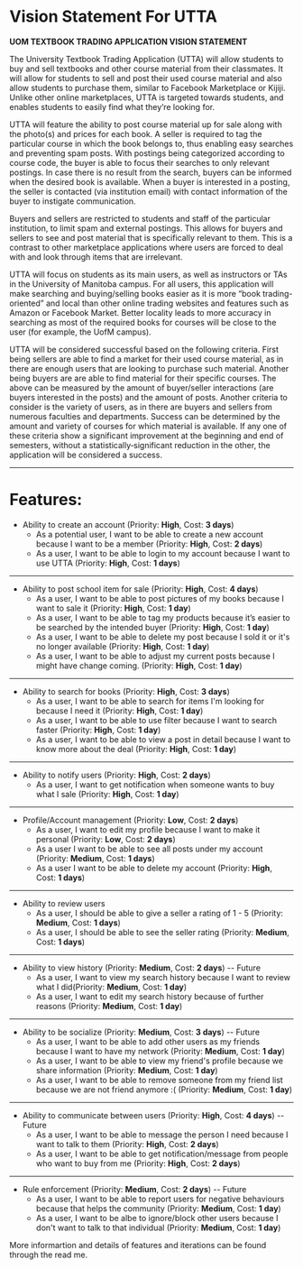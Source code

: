 # Vision Statement For UTTA

**UOM TEXTBOOK TRADING APPLICATION VISION STATEMENT**

The University Textbook Trading Application (UTTA) will allow students to buy and sell textbooks and other course material from their classmates. It will allow for students to sell and post their used course material and also allow students to purchase them, similar to Facebook Marketplace or Kijiji. Unlike other online marketplaces, UTTA is targeted towards students, and enables students to easily find what they’re looking for.

UTTA will feature the ability to post course material up for sale along with the photo(s) and prices for each book. A seller is required to tag the particular course in which the book belongs to, thus enabling easy searches and preventing spam posts. With postings being categorized according to course code, the buyer is able to focus their searches to only relevant postings. In case there is no result from the search, buyers can be informed when the desired book is available. When a buyer is interested in a posting, the seller is contacted (via institution email) with contact information of the buyer to instigate communication. 

Buyers and sellers are restricted to students and staff of the particular institution, to limit spam and external postings. This allows for buyers and sellers to see and post material that is specifically relevant to them. This is a contrast to other marketplace applications where users are forced to deal with and look through items that are irrelevant.

UTTA will focus on students as its main users, as well as instructors or TAs in the University of Manitoba campus. For all users, this application will make searching and buying/selling books easier as it is more “book trading-oriented” and local than other online trading websites and features such as Amazon or Facebook Market. Better locality leads to more accuracy in searching as most of the required books for courses will be close to the user (for example, the UofM campus).

UTTA will be considered successful based on the following criteria. First being sellers are able to find a market for their used course material, as in there are enough users that are looking to purchase such material. Another being buyers are are able to find material for their specific courses. The above can be measured by the amount of buyer/seller interactions (are buyers interested in the posts) and the amount of posts. Another criteria to consider is the variety of users, as in there are buyers and sellers from numerous faculties and departments. Success can be determined by the amount and variety of courses for which material is available.  If any one of these criteria show a significant improvement at the beginning and end of semesters, without a statistically‐significant reduction in the other, the application will be considered a success.






******
# Features:

- Ability to create an account (Priority: **High**, Cost: **3 days**)
	- As a potential user, I want to be able to create a new account because I want to be a member (Priority: **High**, Cost: **2 days**)
	- As a user, I want to be able to login to my account because I want to use UTTA (Priority: **High**, Cost: **1 days**)
****
- Ability to post school item for sale (Priority: **High**, Cost: **4 days**)
	- As a user, I want to be able to post pictures of my books because I want to sale it (Priority: **High**, Cost: **1 day**)
	- As a user, I want to be able to tag my products because it’s easier to be searched by the intended buyer (Priority: **High**, Cost: **1 day**)
	- As a user, I want to be able to delete my post because I sold it or it's no longer available (Priority: **High**, Cost: **1 day**)
	- As a user, I want to be able to adjust my current posts because I might have change coming. (Priority: **High**, Cost: **1 day**)
****
- Ability to search for books (Priority: **High**, Cost: **3 days**)
	- As a user, I want to be able to search for items I'm looking for because I need it (Priority: **High**, Cost: **1 day**)
	- As a user, I want to be able to use filter because I want to search faster (Priority: **High**, Cost: **1 day**)
	- As a user, I want to be able to view a post in detail because I want to know more about the deal (Priority: **High**, Cost: **1 day**)
****
-  Ability to notify users (Priority: **High**, Cost: **2 days**)
	- As a user, I want to get notification when someone wants to buy what I sale (Priority: **High**, Cost: **1 day**)

****
- Profile/Account management (Priority: **Low**, Cost: **2 days**)
	- As a user, I want to edit my profile because I want to make it personal (Priority: **Low**, Cost: **2 days**)
	- As a user  I want to be able to see all posts under my account (Priority: **Medium**, Cost: **1 days**)
	- As a user I want to be able to delete my account (Priority: **High**, Cost: **1 days**)
****
- Ability to review users
	- As a user, I should be able to give a seller a rating of 1 - 5 (Priority: **Medium**, Cost: **1 days**)
	- As a user, I should be able to see the seller rating (Priority: **Medium**, Cost: **1 days**)
	
****
- Ability to view history (Priority: **Medium**, Cost: **2 days**) -- Future
	- As a user, I want to view my search history because I want to review what I did(Priority: **Medium**, Cost: **1 day**)
	- As a user, I want to edit my search history because of further reasons (Priority: **Medium**, Cost: **1 day**)
****
- Ability to be socialize (Priority: **Medium**, Cost: **3 days**) -- Future
	- As a user, I want to be able to add other users as my friends because I want to have my network (Priority: **Medium**, Cost: **1 day**)
	- As a user, I want to be able to view my friend's profile because we share information (Priority: **Medium**, Cost: **1 day**)
	- As a user, I want to be able to remove someone from my friend list because we are not friend anymore :( (Priority: **Medium**, Cost: **1 day**)
****
- Ability to communicate between users (Priority: **High**, Cost: **4 days**) -- Future
	- As a user, I want to be able to message the person I need because I want to talk to them (Priority: **High**, Cost: **2 days**)
	- As a user, I want to be able to get notification/message from people who want to buy from me (Priority: **High**, Cost: **2 days**)
****
- Rule enforcement (Priority: **Medium**, Cost: **2 days**) -- Future
	- As a user, I want to be able to report users for negative behaviours because that helps the community (Priority: **Medium**, Cost: **1 day**)
	- As a user, I want to be albe to ignore/block other users because I don't want to talk to that individual (Priority: **Medium**, Cost: **1 day**)	
	
	
More informartion and details of features and iterations can be found through the read me.
